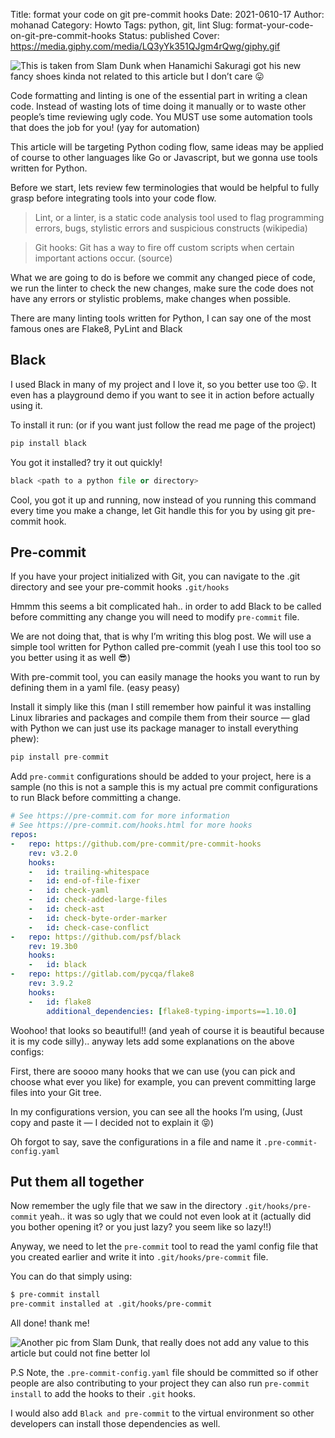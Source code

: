 Title: format your code on git pre-commit hooks
Date: 2021-0610-17
Author: mohanad
Category: Howto
Tags: python, git, lint
Slug: format-your-code-on-git-pre-commit-hooks
Status: published
Cover: https://media.giphy.com/media/LQ3yYk351QJgm4rQwg/giphy.gif

![This is taken from Slam Dunk when Hanamichi Sakuragi got his new fancy shoes kinda not related to this article but I don’t care 😛](https://media.giphy.com/media/LQ3yYk351QJgm4rQwg/giphy.gif)


Code formatting and linting is one of the essential part in writing a clean code. Instead of wasting lots of time doing it manually or to waste other people’s time reviewing ugly code. You MUST use some automation tools that does the job for you! (yay for automation) 

This article will be targeting Python coding flow, same ideas may be applied of course to other languages like Go or Javascript, but we gonna use tools written for Python.

Before we start, lets review few terminologies that would be helpful to fully grasp before integrating tools into your code flow. 


> Lint, or a linter, is a static code analysis tool used to flag programming errors, bugs, stylistic errors and suspicious constructs (wikipedia)


> Git hooks: Git has a way to fire off custom scripts when certain important actions occur. (source)

What we are going to do is before we commit any changed piece of code, we run the linter to check the new changes, make sure the code does not have any errors or stylistic problems, make changes when possible. 


There are many linting tools written for Python, I can say one of the most famous ones are Flake8, PyLint and Black


## Black

 I used Black in many of my project and I love it, so you better use too 😛. It even has a playground demo if you want to see it in action before actually using it. 
 
 To install it run: (or if you want just follow the read me page of the project)
 
```python
pip install black
```

You got it installed? try it out quickly! 

```python
black <path to a python file or directory>
```
Cool, you got it up and running, now instead of you running this command every time you make a change, let Git handle this for you by using git pre-commit hook. 


## Pre-commit 

If you have your project initialized with Git, you can navigate to the .git directory and see your pre-commit hooks `.git/hooks`

Hmmm this seems a bit complicated hah.. in order to add Black to be called before committing any change you will need to modify `pre-commit` file. 

We are not doing that, that is why I’m writing this blog post. We will use a simple tool written for Python called pre-commit (yeah I use this tool too so you better using it as well 😎) 

With pre-commit tool, you can easily manage the hooks you want to run by defining them in a yaml file. (easy peasy) 

Install it simply like this (man I still remember how painful it was installing Linux libraries and packages and compile them from their source — glad with Python we can just use its package manager to install everything phew):

```python
pip install pre-commit
```

Add `pre-commit` configurations should be added to your project, here is a sample (no this is not a sample this is my actual pre commit configurations to run Black before committing a change. 

```yaml
# See https://pre-commit.com for more information
# See https://pre-commit.com/hooks.html for more hooks
repos:
-   repo: https://github.com/pre-commit/pre-commit-hooks
    rev: v3.2.0
    hooks:
    -   id: trailing-whitespace
    -   id: end-of-file-fixer
    -   id: check-yaml
    -   id: check-added-large-files
    -   id: check-ast
    -   id: check-byte-order-marker
    -   id: check-case-conflict
-   repo: https://github.com/psf/black
    rev: 19.3b0
    hooks:
    -   id: black
-   repo: https://gitlab.com/pycqa/flake8
    rev: 3.9.2
    hooks:
    -   id: flake8
        additional_dependencies: [flake8-typing-imports==1.10.0]
```

Woohoo! that looks so beautiful!! (and yeah of course it is beautiful because it is my code silly).. anyway lets add some explanations on the above configs:

First, there are soooo many hooks that we can use (you can pick and choose what ever you like) for example, you can prevent committing large files into your Git tree. 

In my configurations version, you can see all the hooks I’m using, (Just copy and paste it — I decided not to explain it 😝)

Oh forgot to say, save the configurations in a file and name it `.pre-commit-config.yaml` 

## Put them all together

Now remember the ugly file that we saw in the directory `.git/hooks/pre-commit` yeah.. it was so ugly that we could not even look at it (actually did you bother opening it? or you just lazy? you seem like so lazy!!) 

Anyway, we need to let the `pre-commit` tool to read the yaml config file that you created earlier and write it into `.git/hooks/pre-commit` file. 

You can do that simply using:

```perl
$ pre-commit install
pre-commit installed at .git/hooks/pre-commit
```
All done! thank me! 


![Another pic from Slam Dunk, that really does not add any value to this article but could not fine better lol](https://media.giphy.com/media/dzHzdMctT3jNu/giphy.gif)


P.S
Note, the `.pre-commit-config.yaml` file should be committed so if other people are also contributing to your project they can also run `pre-commit install` to add the hooks to their `.git` hooks.

I would also add `Black and pre-commit` to the virtual environment so other developers can install those dependencies as well. 


